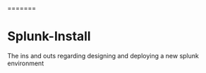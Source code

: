 
=======
# Splunk-Install
The ins and outs regarding designing and deploying a new splunk environment

